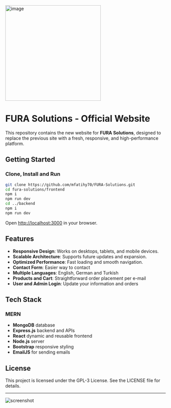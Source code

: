 <img src="https://github.com/user-attachments/assets/e33ad1a4-9138-4344-98a5-2b8c4c9fcd76" alt="image" height="300"/>

# FURA Solutions - Official Website

This repository contains the new website for **FURA Solutions**, designed to replace the previous site with a fresh, responsive, and high-performance platform.

## Getting Started

### Clone, Install and Run

```bash
git clone https://github.com/mfatihy70/FURA-Solutions.git
cd fura-solutions/frontend
npm i
npm run dev
cd ../backend
npm i
npm run dev
```

Open [http://localhost:3000](http://localhost:3000) in your browser.

## Features

- **Responsive Design**: Works on desktops, tablets, and mobile devices.
- **Scalable Architecture**: Supports future updates and expansion.
- **Optimized Performance**: Fast loading and smooth navigation.
- **Contact Form**: Easier way to contact
- **Multiple Languages**: English, German and Turkish
- **Products and Cart**: Straightforward order placement per e-mail
- **User and Admin Login**: Update your information and orders

## Tech Stack

### MERN

- **MongoDB** database
- **Express.js** backend and APIs
- **React** dynamic and reusable frontend
- **Node.js** server
- **Bootstrap** responsive styling
- **EmailJS** for sending emails

## License

This project is licensed under the GPL-3 License. See the LICENSE file for details.

---

<img src="https://github.com/user-attachments/assets/e4987d25-728e-4da0-8276-3e2cf7c18df8" alt="screenshot" size="700"/>
